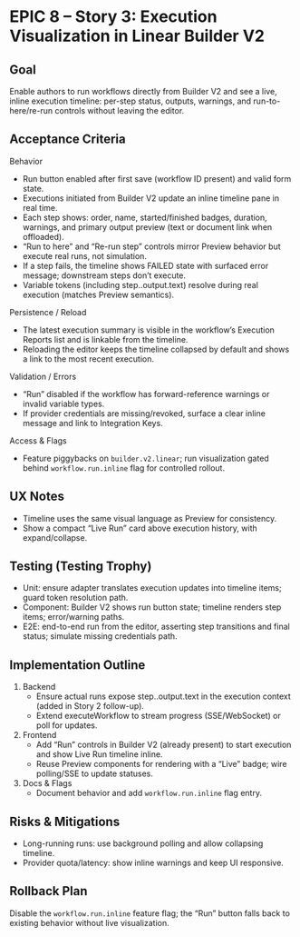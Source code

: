 # EPIC 8 – Story 3: Execution Visualization in Linear Builder V2

## Goal
Enable authors to run workflows directly from Builder V2 and see a live, inline execution timeline: per-step status, outputs, warnings, and run-to-here/re-run controls without leaving the editor.

## Acceptance Criteria

Behavior
- Run button enabled after first save (workflow ID present) and valid form state.
- Executions initiated from Builder V2 update an inline timeline pane in real time.
- Each step shows: order, name, started/finished badges, duration, warnings, and primary output preview (text or document link when offloaded).
- “Run to here” and “Re-run step” controls mirror Preview behavior but execute real runs, not simulation.
- If a step fails, the timeline shows FAILED state with surfaced error message; downstream steps don’t execute.
- Variable tokens (including step.<id>.output.text) resolve during real execution (matches Preview semantics).

Persistence / Reload
- The latest execution summary is visible in the workflow’s Execution Reports list and is linkable from the timeline.
- Reloading the editor keeps the timeline collapsed by default and shows a link to the most recent execution.

Validation / Errors
- “Run” disabled if the workflow has forward-reference warnings or invalid variable types.
- If provider credentials are missing/revoked, surface a clear inline message and link to Integration Keys.

Access & Flags
- Feature piggybacks on `builder.v2.linear`; run visualization gated behind `workflow.run.inline` flag for controlled rollout.

## UX Notes
- Timeline uses the same visual language as Preview for consistency.
- Show a compact “Live Run” card above execution history, with expand/collapse.

## Testing (Testing Trophy)
- Unit: ensure adapter translates execution updates into timeline items; guard token resolution path.
- Component: Builder V2 shows run button state; timeline renders step items; error/warning paths.
- E2E: end-to-end run from the editor, asserting step transitions and final status; simulate missing credentials path.

## Implementation Outline
1) Backend
   - Ensure actual runs expose step.<id>.output.text in the execution context (added in Story 2 follow-up).
   - Extend executeWorkflow to stream progress (SSE/WebSocket) or poll for updates.
2) Frontend
   - Add “Run” controls in Builder V2 (already present) to start execution and show Live Run timeline inline.
   - Reuse Preview components for rendering with a “Live” badge; wire polling/SSE to update statuses.
3) Docs & Flags
   - Document behavior and add `workflow.run.inline` flag entry.

## Risks & Mitigations
- Long-running runs: use background polling and allow collapsing timeline.
- Provider quota/latency: show inline warnings and keep UI responsive.

## Rollback Plan
Disable the `workflow.run.inline` feature flag; the “Run” button falls back to existing behavior without live visualization.
